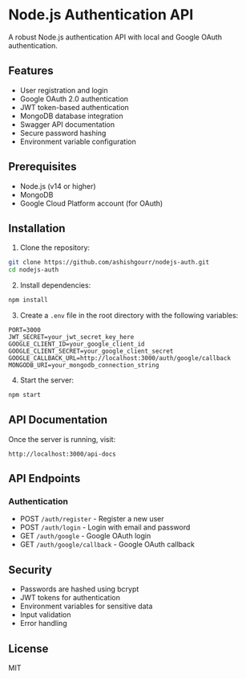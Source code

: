 # Node.js Authentication API

A robust Node.js authentication API with local and Google OAuth authentication.

## Features

- User registration and login
- Google OAuth 2.0 authentication
- JWT token-based authentication
- MongoDB database integration
- Swagger API documentation
- Secure password hashing
- Environment variable configuration

## Prerequisites

- Node.js (v14 or higher)
- MongoDB
- Google Cloud Platform account (for OAuth)

## Installation

1. Clone the repository:

```bash
git clone https://github.com/ashishgourr/nodejs-auth.git
cd nodejs-auth
```

2. Install dependencies:

```bash
npm install
```

3. Create a `.env` file in the root directory with the following variables:

```
PORT=3000
JWT_SECRET=your_jwt_secret_key_here
GOOGLE_CLIENT_ID=your_google_client_id
GOOGLE_CLIENT_SECRET=your_google_client_secret
GOOGLE_CALLBACK_URL=http://localhost:3000/auth/google/callback
MONGODB_URI=your_mongodb_connection_string
```

4. Start the server:

```bash
npm start
```

## API Documentation

Once the server is running, visit:

```
http://localhost:3000/api-docs
```

## API Endpoints

### Authentication

- POST `/auth/register` - Register a new user
- POST `/auth/login` - Login with email and password
- GET `/auth/google` - Google OAuth login
- GET `/auth/google/callback` - Google OAuth callback

## Security

- Passwords are hashed using bcrypt
- JWT tokens for authentication
- Environment variables for sensitive data
- Input validation
- Error handling

## License

MIT
